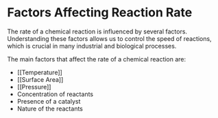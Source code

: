
# Factors Affecting Reaction Rate

The rate of a chemical reaction is influenced by several factors. Understanding these factors allows us to control the speed of reactions, which is crucial in many industrial and biological processes.

The main factors that affect the rate of a chemical reaction are:
- [[Temperature]]
- [[Surface Area]]
- [[Pressure]]
- Concentration of reactants
- Presence of a catalyst
- Nature of the reactants
